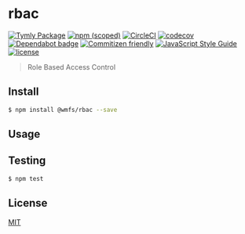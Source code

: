 # rbac
[![Tymly Package](https://img.shields.io/badge/tymly-package-blue.svg)](https://tymly.io/)
[![npm (scoped)](https://img.shields.io/npm/v/@wmfs/rbac.svg)](https://www.npmjs.com/package/@wmfs/rbac)
[![CircleCI](https://circleci.com/gh/wmfs/rbac.svg?style=svg)](https://circleci.com/gh/wmfs/rbac)
[![codecov](https://codecov.io/gh/wmfs/rbac/branch/master/graph/badge.svg)](https://codecov.io/gh/wmfs/rbac)
[![Dependabot badge](https://img.shields.io/badge/Dependabot-active-brightgreen.svg)](https://dependabot.com/)
[![Commitizen friendly](https://img.shields.io/badge/commitizen-friendly-brightgreen.svg)](http://commitizen.github.io/cz-cli/)
[![JavaScript Style Guide](https://img.shields.io/badge/code_style-standard-brightgreen.svg)](https://standardjs.com)
[![license](https://img.shields.io/github/license/mashape/apistatus.svg)](https://github.com/wmfs/tymly/blob/master/packages/rbac/LICENSE)
                                                                                                                   
                                                                                                                    
> Role Based Access Control

## <a name="install"></a>Install
```bash
$ npm install @wmfs/rbac --save
```

## <a name="usage"></a>Usage

## <a name="test"></a>Testing

```bash
$ npm test
```

## <a name="license"></a>License
[MIT](https://github.com/wmfs/rbac/blob/master/LICENSE)
